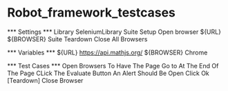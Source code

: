 # Robot_framework_testcases

*** Settings ***
Library SeleniumLibrary
Suite Setup     Open browser    ${URL}  ${BROWSER}
Suite Teardown   Close All Browsers

*** Variables ***
${URL}          https://api.mathjs.org/
${BROWSER}      Chrome


*** Test Cases ***
    Open Browsers To Have The Page
    Go to At The End Of The Page
    CLick The Evaluate Button
    An Alert Should Be Open
    Click Ok
    [Teardown]  Close Browser

